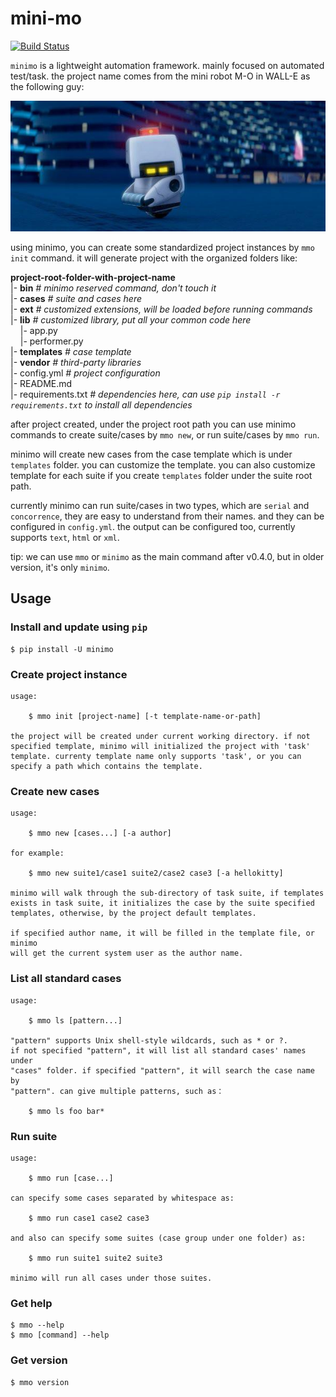 # mini-mo

[![Build Status](https://travis-ci.org/philip1134/mini-mo.svg?branch=master)](https://travis-ci.org/philip1134/mini-mo)

`minimo` is a lightweight automation framework. mainly focused on automated test/task. the project name comes from the mini robot M-O in WALL-E as the following guy: 

![home page](./images/walle-mo.jpg "M-O")

using minimo, you can create some standardized project instances by 
`mmo init` command. it will generate project with the organized folders like:

<b>project-root-folder-with-project-name</b><br/>
|- <b>bin</b>      <i># minimo reserved command, don't touch it</i><br/>
|- <b>cases</b>    <i># suite and cases here</i><br/>
|- <b>ext</b>      <i># customized extensions, will be loaded before running commands</i><br/>
|- <b>lib</b>      <i># customized library, put all your common code here</i><br/>
&nbsp;&nbsp;&nbsp;&nbsp;|- app.py<br/>
&nbsp;&nbsp;&nbsp;&nbsp;|- performer.py<br/>
|- <b>templates</b>     <i># case template</i><br/>
|- <b>vendor</b>        <i># third-party libraries</i><br/>
|- config.yml           <i># project configuration</i><br/>
|- README.md<br/>
|- requirements.txt     <i># dependencies here, can use `pip install -r requirements.txt` to install all dependencies</i><br/>

after project created, under the project root path you can use minimo commands
to create suite/cases by `mmo new`, or run suite/cases by `mmo run`. 

minimo will create new cases from the case template which is under `templates` folder. you can customize the template. you can also customize template for each suite if you create `templates` folder under the suite root path.

currently minimo can run suite/cases in two types, which are `serial` and `concorrence`, they are easy to understand from their names. and they can be
configured in `config.yml`. the output can be configured too, currently supports `text`, `html` or `xml`.

tip: we can use `mmo` or `minimo` as the main command after v0.4.0, but in older version, it's only `minimo`.

## Usage

### Install and update using `pip`

	$ pip install -U minimo

### Create project instance

    usage:

        $ mmo init [project-name] [-t template-name-or-path]

    the project will be created under current working directory. if not
    specified template, minimo will initialized the project with 'task'
    template. currenty template name only supports 'task', or you can
    specify a path which contains the template.

### Create new cases

    usage:

        $ mmo new [cases...] [-a author]

    for example:

        $ mmo new suite1/case1 suite2/case2 case3 [-a hellokitty]

    minimo will walk through the sub-directory of task suite, if templates
    exists in task suite, it initializes the case by the suite specified
    templates, otherwise, by the project default templates.

    if specified author name, it will be filled in the template file, or minimo
    will get the current system user as the author name.

### List all standard cases

    usage:

        $ mmo ls [pattern...]

    "pattern" supports Unix shell-style wildcards, such as * or ?.
    if not specified "pattern", it will list all standard cases' names under
    "cases" folder. if specified "pattern", it will search the case name by
    "pattern". can give multiple patterns, such as：

        $ mmo ls foo bar*

### Run suite

    usage:

        $ mmo run [case...]

    can specify some cases separated by whitespace as:

        $ mmo run case1 case2 case3

    and also can specify some suites (case group under one folder) as:

        $ mmo run suite1 suite2 suite3

    minimo will run all cases under those suites.

### Get help

	$ mmo --help
	$ mmo [command] --help

### Get version

	$ mmo version

